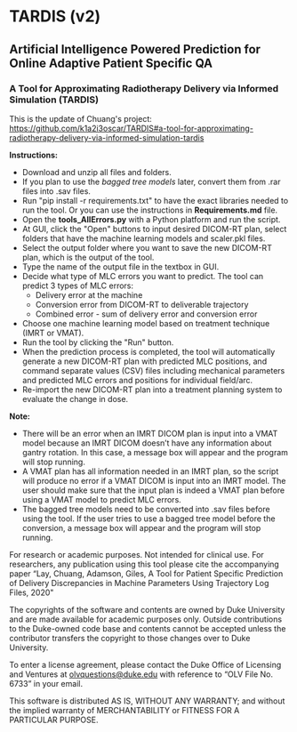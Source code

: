 # TARDIS (v2)
## Artificial Intelligence Powered Prediction for Online Adaptive Patient Specific QA ## 

### A Tool for Approximating Radiotherapy Delivery via Informed Simulation (TARDIS) ###
This is the update of Chuang's project: https://github.com/k1a2i3oscar/TARDIS#a-tool-for-approximating-radiotherapy-delivery-via-informed-simulation-tardis

**Instructions:**

* Download and unzip all files and folders. 
* If you plan to use the _bagged tree models_ later, convert them from .rar files into .sav files. 
* Run "pip install -r requirements.txt" to have the exact libraries needed to run the tool. Or you can use the instructions in **Requirements.md** file. 
* Open the **tools_AllErrors.py** with a Python platform and run the script. 
* At GUI, click the "Open" buttons to input desired DICOM-RT plan, select folders that have the machine learning models and scaler.pkl files. 
* Select the output folder where you want to save the new DICOM-RT plan, which is the output of the tool.
* Type the name of the output file in the textbox in GUI.   
* Decide what type of MLC errors you want to predict. The tool can predict 3 types of MLC errors:
  * Delivery error at the machine
  * Conversion error from DICOM-RT to deliverable trajectory
  * Combined error - sum of delivery error and conversion error 
* Choose one machine learning model based on treatment technique (IMRT or VMAT). 
* Run the tool by clicking the "Run" button.  
* When the prediction process is completed, the tool will automatically generate a new DICOM-RT plan with predicted MLC positions, and command separate values (CSV) files including mechanical parameters and predicted MLC errors and positions for individual field/arc.  
* Re-import the new DICOM-RT plan into a treatment planning system to evaluate the change in dose. 

**Note:** 
* There will be an error when an IMRT DICOM plan is input into a VMAT model because an IMRT DICOM doesn’t have any information about gantry rotation. In this case, a message box will appear and the program will stop running. 
* A VMAT plan has all information needed in an IMRT plan, so the script will produce no error if a VMAT DICOM is input into an IMRT model. The user should make sure that the input plan is indeed a VMAT plan before using a VMAT model to predict MLC errors. 
* The bagged tree models need to be converted into .sav files before using the tool. If the user tries to use a bagged tree model before the conversion, a message box will appear and the program will stop running.

For research or academic purposes. Not intended for clinical use. 
For researchers, any publication using this tool please cite the accompanying paper 
“Lay, Chuang, Adamson, Giles, A Tool for Patient Specific Prediction of Delivery Discrepancies in Machine Parameters Using Trajectory Log Files, 2020"

The copyrights of the software and contents are owned by Duke University and are made available for academic purposes only. Outside contributions to the Duke-owned code base and contents cannot be accepted unless the contributor transfers the copyright to those changes over to Duke University.

To enter a license agreement, please contact the Duke Office of Licensing and Ventures at olvquestions@duke.edu with reference to “OLV File No. 6733” in your email.

This software is distributed AS IS, WITHOUT ANY WARRANTY; and without the implied warranty of MERCHANTABILITY or FITNESS FOR A PARTICULAR PURPOSE.

 
